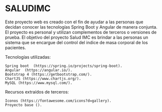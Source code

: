 # SALUDIMC
Este proyecto web es creado con el fin de ayudar a las personas que decidan conocer las tecnologías Spring Boot y Angular de manera conjunta. El proyecto es personal y utilizan complementos de terceros o versiones de prueba. El objetivo del proyecto Salud IMC es brindar a las personas un sistema que se encargue del control del indice de masa corporal de los pacientes.

Tecnologías utilizadas:

    Spring boot  (https://spring.io/projects/spring-boot).
    Angular  (https://angular.io/).
    Bootstrap 4 (https://getbootstrap.com/).
    ChartJS (https://www.chartjs.org/).
    MySQL (https://www.mysql.com/).

Recursos extraídos de terceros:

    Iconos (https://fontawesome.com/icons?d=gallery).
    Proyecto base ().


